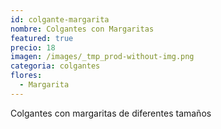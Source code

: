 ```yaml
---
id: colgante-margarita
nombre: Colgantes con Margaritas
featured: true
precio: 18
imagen: /images/_tmp_prod-without-img.png
categoria: colgantes
flores:
  - Margarita
---
```


Colgantes con margaritas de diferentes tamaños
